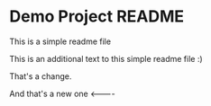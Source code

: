 # Demo Project README

This is a simple readme file

This is an additional text to this simple readme file :)

That's a change.

And that's a new one <----
